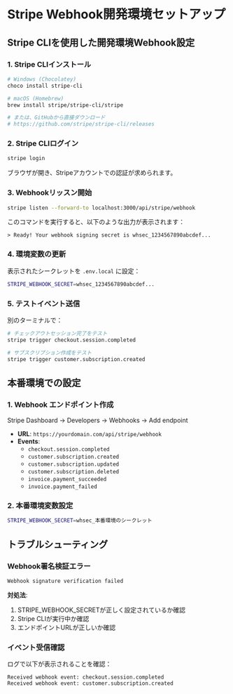 # Stripe Webhook開発環境セットアップ

## Stripe CLIを使用した開発環境Webhook設定

### 1. Stripe CLIインストール

```bash
# Windows (Chocolatey)
choco install stripe-cli

# macOS (Homebrew)
brew install stripe/stripe-cli/stripe

# または、GitHubから直接ダウンロード
# https://github.com/stripe/stripe-cli/releases
```

### 2. Stripe CLIログイン

```bash
stripe login
```

ブラウザが開き、Stripeアカウントでの認証が求められます。

### 3. Webhookリッスン開始

```bash
stripe listen --forward-to localhost:3000/api/stripe/webhook
```

このコマンドを実行すると、以下のような出力が表示されます：

```
> Ready! Your webhook signing secret is whsec_1234567890abcdef...
```

### 4. 環境変数の更新

表示されたシークレットを `.env.local` に設定：

```bash
STRIPE_WEBHOOK_SECRET=whsec_1234567890abcdef...
```

### 5. テストイベント送信

別のターミナルで：

```bash
# チェックアウトセッション完了をテスト
stripe trigger checkout.session.completed

# サブスクリプション作成をテスト
stripe trigger customer.subscription.created
```

## 本番環境での設定

### 1. Webhook エンドポイント作成

Stripe Dashboard → Developers → Webhooks → Add endpoint

- **URL**: `https://yourdomain.com/api/stripe/webhook`
- **Events**:
  - `checkout.session.completed`
  - `customer.subscription.created`
  - `customer.subscription.updated`
  - `customer.subscription.deleted`
  - `invoice.payment_succeeded`
  - `invoice.payment_failed`

### 2. 本番環境変数設定

```bash
STRIPE_WEBHOOK_SECRET=whsec_本番環境のシークレット
```

## トラブルシューティング

### Webhook署名検証エラー

```
Webhook signature verification failed
```

**対処法**:

1. STRIPE_WEBHOOK_SECRETが正しく設定されているか確認
2. Stripe CLIが実行中か確認
3. エンドポイントURLが正しいか確認

### イベント受信確認

ログで以下が表示されることを確認：

```
Received webhook event: checkout.session.completed
Received webhook event: customer.subscription.created
```
